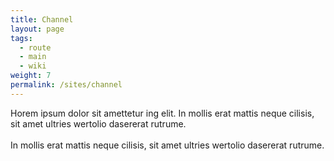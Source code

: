 ```yaml
---
title: Channel
layout: page
tags:
  - route
  - main
  - wiki
weight: 7
permalink: /sites/channel
---
```


Horem ipsum dolor sit amettetur ing elit. 
							In mollis erat mattis neque cilisis, sit amet ultries wertolio dasererat rutrume.<br><br>
							In mollis erat mattis neque cilisis, sit amet ultries wertolio dasererat rutrume.